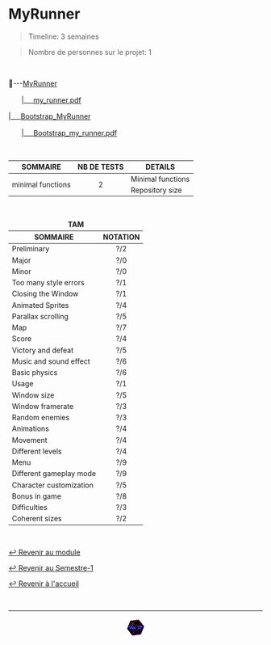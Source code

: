# MyRunner

> Timeline: 3 semaines

> Nombre de personnes sur le projet: 1

<br>

📂---[MyRunner](https://github.com/Studio-17/Epitech-Subjects/tree/main/Semester-1/B-MUL-100/MyRunner/My_Runner)

ㅤㅤ|\_\_\_[my_runner.pdf](https://github.com/Studio-17/Epitech-Subjects/blob/main/Semester-1/B-MUL-100/MyRunner/My_Runner/my_runner.pdf)

|\_\_\_[Bootstrap_MyRunner](https://github.com/Studio-17/Epitech-Subjects/tree/main/Semester-1/B-MUL-100/MyRunner/Bootstrap_MyRunner)

ㅤㅤ|\_\_\_[Bootstrap_my_runner.pdf](https://github.com/Studio-17/Epitech-Subjects/blob/main/Semester-1/B-MUL-100/MyRunner/Bootstrap_MyRunner/Bootstrap_my_runner.pdf)

<br>

<table align="center">
    <thead>
        <tr>
            <th>SOMMAIRE</th>
            <th>NB DE TESTS</th>
            <th>DETAILS</th>
        </tr>
    </thead>
    <tbody>
        <tr>
            <td rowspan="2">minimal functions</td>
            <td rowspan="2" style="text-align: center;">2</td>
            <td>Minimal functions</td>
        </tr>
        <tr>
            <td>Repository size</td>
        </tr>
    </tbody>
</table>

<br>

<table align="center">
    <thead>
    <tr>
            <td colspan="2" align="center"><strong>TAM</strong></td>
    </tr>
        <tr>
            <th>SOMMAIRE</th>
            <th>NOTATION</th>
        </tr>
    </thead>
    <tbody>
        <tr>
            <td rowspan="1">Preliminary</td>
            <td rowspan="1" style="text-align: center;">?/2</td>
        </tr>
        <tr>
            <td rowspan="1">Major</td>
            <td rowspan="1" style="text-align: center;">?/0</td>
        </tr>
        <tr>
            <td rowspan="1">Minor</td>
            <td rowspan="1" style="text-align: center;">?/0</td>
        </tr>
        <tr>
            <td rowspan="1">Too many style errors</td>
            <td rowspan="1" style="text-align: center;">?/1</td>
        </tr>
        <tr>
            <td rowspan="1">Closing the Window</td>
            <td rowspan="1" style="text-align: center;">?/1</td>
        </tr>
        <tr>
            <td rowspan="1">Animated Sprites</td>
            <td rowspan="1" style="text-align: center;">?/4</td>
        </tr>
        <tr>
            <td rowspan="1">Parallax scrolling</td>
            <td rowspan="1" style="text-align: center;">?/5</td>
        </tr>
        <tr>
            <td rowspan="1">Map</td>
            <td rowspan="1" style="text-align: center;">?/7</td>
        </tr>
        <tr>
            <td rowspan="1">Score</td>
            <td rowspan="1" style="text-align: center;">?/4</td>
        </tr>
        <tr>
            <td rowspan="1">Victory and defeat</td>
            <td rowspan="1" style="text-align: center;">?/5</td>
        </tr>
        <tr>
            <td rowspan="1">Music and sound effect</td>
            <td rowspan="1" style="text-align: center;">?/6</td>
        </tr>
        <tr>
            <td rowspan="1">Basic physics</td>
            <td rowspan="1" style="text-align: center;">?/6</td>
        </tr>
        <tr>
            <td rowspan="1">Usage</td>
            <td rowspan="1" style="text-align: center;">?/1</td>
        </tr>
        <tr>
            <td rowspan="1">Window size</td>
            <td rowspan="1" style="text-align: center;">?/5</td>
        </tr>
        <tr>
            <td rowspan="1">Window framerate</td>
            <td rowspan="1" style="text-align: center;">?/3</td>
        </tr>
        <tr>
            <td rowspan="1">Random enemies</td>
            <td rowspan="1" style="text-align: center;">?/3</td>
        </tr>
        <tr>
            <td rowspan="1">Animations</td>
            <td rowspan="1" style="text-align: center;">?/4</td>
        </tr>
        <tr>
            <td rowspan="1">Movement</td>
            <td rowspan="1" style="text-align: center;">?/4</td>
        </tr>
        <tr>
            <td rowspan="1">Different levels</td>
            <td rowspan="1" style="text-align: center;">?/4</td>
        </tr>
        <tr>
            <td rowspan="1">Menu</td>
            <td rowspan="1" style="text-align: center;">?/9</td>
        </tr>
        <tr>
            <td rowspan="1">Different gameplay mode</td>
            <td rowspan="1" style="text-align: center;">?/9</td>
        </tr>
        <tr>
            <td rowspan="1">Character customization</td>
            <td rowspan="1" style="text-align: center;">?/5</td>
        </tr>
        <tr>
            <td rowspan="1">Bonus in game</td>
            <td rowspan="1" style="text-align: center;">?/8</td>
        </tr>
        <tr>
            <td rowspan="1">Difficulties</td>
            <td rowspan="1" style="text-align: center;">?/3</td>
        </tr>
        <tr>
            <td rowspan="1">Coherent sizes</td>
            <td rowspan="1" style="text-align: center;">?/2</td>
        </tr>
    </tbody>
</table>

<br>

[↩️ Revenir au module](https://github.com/Studio-17/Epitech-Subjects/tree/main/Semester-1/B-MUL-100)

[↩️ Revenir au Semestre-1](https://github.com/Studio-17/Epitech-Subjects/tree/main/Semester-1)

[↩️ Revenir à l'accueil](https://github.com/Studio-17/Epitech-Subjects)

<br>

---

<div align="center">

<a href="https://github.com/Studio-17" target="_blank"><img src="../../../assets/voc17.gif" width="40"></a>

</div>
